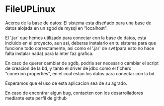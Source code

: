 # FileUPLinux

Acerca de la base de datos:
El sistema esta diseñado para una base de datos alojada en un sgbd de mysql en "localhost".

El '.jar' que hemos utilizado para conectar con la base de datos, esta incluido en el proyecto, aun asi, deberas instalarlo en tu sistema para que funcione todo correctamente, asi como el '.jar' de swt(para esto no hace falta instalar nada) para la inter faz grafica.

En caso de querer cambiar de sgdb, podria ser necesario cambiar el script de creacion de la bd, y tanto el driver de jdbc como el fichero "conexion.properties",
en el cual estan los datos para conectar con la bd.

Esperamos que el uso de esta aplicacion sea de su agrado.

En caso de encontrar algun bug, contacten con los desarrolladores mediante este perfil de github